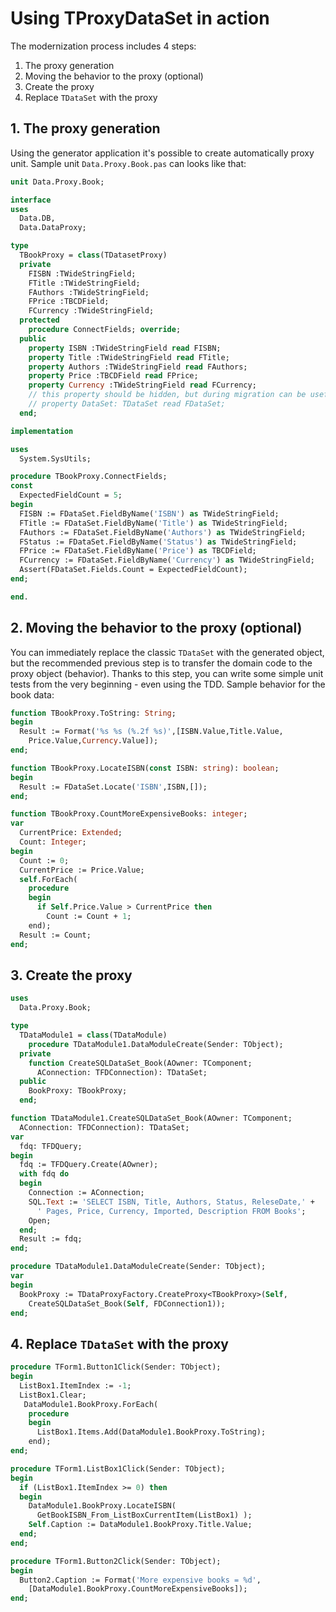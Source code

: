 # Using TProxyDataSet in action

The modernization process includes 4 steps: 
1. The proxy generation
2. Moving the behavior to the proxy (optional)
3. Create the proxy
4. Replace `TDataSet` with the proxy

## 1. The proxy generation 

Using the generator application it's possible to create automatically proxy unit. Sample unit `Data.Proxy.Book.pas` can looks like that:

```pas
unit Data.Proxy.Book;

interface
uses
  Data.DB,
  Data.DataProxy;

type
  TBookProxy = class(TDatasetProxy)
  private
    FISBN :TWideStringField;
    FTitle :TWideStringField;
    FAuthors :TWideStringField;
    FPrice :TBCDField;
    FCurrency :TWideStringField;
  protected
    procedure ConnectFields; override;
  public
    property ISBN :TWideStringField read FISBN;
    property Title :TWideStringField read FTitle;
    property Authors :TWideStringField read FAuthors;
    property Price :TBCDField read FPrice;
    property Currency :TWideStringField read FCurrency;
    // this property should be hidden, but during migration can be usefull
    // property DataSet: TDataSet read FDataSet;
  end;

implementation

uses
  System.SysUtils;

procedure TBookProxy.ConnectFields;
const
  ExpectedFieldCount = 5;
begin
  FISBN := FDataSet.FieldByName('ISBN') as TWideStringField;
  FTitle := FDataSet.FieldByName('Title') as TWideStringField;
  FAuthors := FDataSet.FieldByName('Authors') as TWideStringField;
  FStatus := FDataSet.FieldByName('Status') as TWideStringField;
  FPrice := FDataSet.FieldByName('Price') as TBCDField;
  FCurrency := FDataSet.FieldByName('Currency') as TWideStringField;
  Assert(FDataSet.Fields.Count = ExpectedFieldCount);
end;

end.
```

## 2. Moving the behavior to the proxy (optional)

You can immediately replace the classic `TDataSet` with the generated object, but the recommended previous step is to transfer the domain code to the proxy object (behavior). Thanks to this step, you can write some simple unit tests from the very beginning - even using the TDD. Sample behavior for the book data:

```pas
function TBookProxy.ToString: String;
begin
  Result := Format('%s %s (%.2f %s)',[ISBN.Value,Title.Value,
    Price.Value,Currency.Value]);
end;

function TBookProxy.LocateISBN(const ISBN: string): boolean;
begin
  Result := FDataSet.Locate('ISBN',ISBN,[]);
end;

function TBookProxy.CountMoreExpensiveBooks: integer;
var
  CurrentPrice: Extended;
  Count: Integer;
begin
  Count := 0;
  CurrentPrice := Price.Value;
  self.ForEach(
    procedure
    begin
      if Self.Price.Value > CurrentPrice then
        Count := Count + 1;
    end);
  Result := Count;
end;
```

## 3. Create the proxy

```pas
uses
  Data.Proxy.Book;

type
  TDataModule1 = class(TDataModule)
    procedure TDataModule1.DataModuleCreate(Sender: TObject);
  private
    function CreateSQLDataSet_Book(AOwner: TComponent; 
      AConnection: TFDConnection): TDataSet;
  public
    BookProxy: TBookProxy;
  end;

function TDataModule1.CreateSQLDataSet_Book(AOwner: TComponent; 
  AConnection: TFDConnection): TDataSet;
var
  fdq: TFDQuery;
begin
  fdq := TFDQuery.Create(AOwner);
  with fdq do
  begin
    Connection := AConnection;
    SQL.Text := 'SELECT ISBN, Title, Authors, Status, ReleseDate,' +
      ' Pages, Price, Currency, Imported, Description FROM Books';
    Open;
  end;
  Result := fdq;
end;

procedure TDataModule1.DataModuleCreate(Sender: TObject);
var
begin
  BookProxy := TDataProxyFactory.CreateProxy<TBookProxy>(Self,
    CreateSQLDataSet_Book(Self, FDConnection1));
end;
```

## 4. Replace `TDataSet` with the proxy


```pas
procedure TForm1.Button1Click(Sender: TObject);
begin
  ListBox1.ItemIndex := -1;
  ListBox1.Clear;
   DataModule1.BookProxy.ForEach(
    procedure
    begin
      ListBox1.Items.Add(DataModule1.BookProxy.ToString);
    end);
end;
```

```pas
procedure TForm1.ListBox1Click(Sender: TObject);
begin
  if (ListBox1.ItemIndex >= 0) then
  begin
    DataModule1.BookProxy.LocateISBN(
      GetBookISBN_From_ListBoxCurrentItem(ListBox1) );
    Self.Caption := DataModule1.BookProxy.Title.Value;
  end;
end;
```

```pas
procedure TForm1.Button2Click(Sender: TObject);
begin
  Button2.Caption := Format('More expensive books = %d',
    [DataModule1.BookProxy.CountMoreExpensiveBooks]);
end;
```
